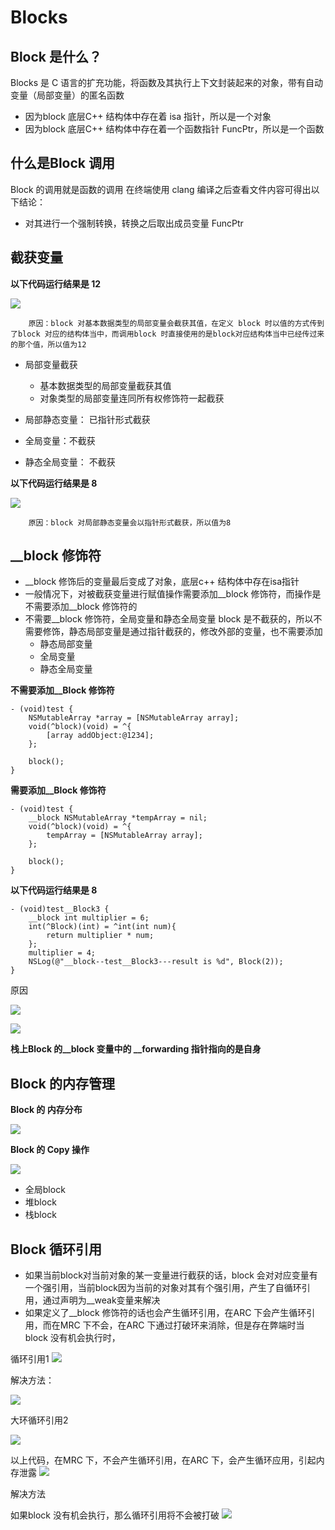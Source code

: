 # Blocks

## Block 是什么？

Blocks 是 C 语言的扩充功能，将函数及其执行上下文封装起来的对象，带有自动变量（局部变量）的匿名函数

- 因为block 底层C++ 结构体中存在着 isa 指针，所以是一个对象
- 因为block 底层C++ 结构体中存在着一个函数指针 FuncPtr，所以是一个函数

## 什么是Block 调用
Block 的调用就是函数的调用
在终端使用 clang 编译之后查看文件内容可得出以下结论：

- 对其进行一个强制转换，转换之后取出成员变量 FuncPtr

## 截获变量

**以下代码运行结果是 12**

![](https://ws4.sinaimg.cn/large/006tNc79ly1g1xvmfjgo8j30uu0jmgnl.jpg)

		原因：block 对基本数据类型的局部变量会截获其值，在定义 block 时以值的方式传到了block 对应的结构体当中，而调用block 时直接使用的是block对应结构体当中已经传过来的那个值，所以值为12


- 局部变量截获
	- 基本数据类型的局部变量截获其值
	- 对象类型的局部变量连同所有权修饰符一起截获

- 局部静态变量： 已指针形式截获

- 全局变量：不截获

- 静态全局变量： 不截获


**以下代码运行结果是 8**

![](https://ws1.sinaimg.cn/large/006tNc79ly1g1xwb9qt9oj30n60bq75i.jpg)
		
		原因：block 对局部静态变量会以指针形式截获，所以值为8
		
## __block 修饰符

- __block 修饰后的变量最后变成了对象，底层c++ 结构体中存在isa指针
- 一般情况下，对被截获变量进行赋值操作需要添加__block 修饰符，而操作是不需要添加__block 修饰符的
- 不需要__block 修饰符，全局变量和静态全局变量 block 是不截获的，所以不需要修饰，静态局部变量是通过指针截获的，修改外部的变量，也不需要添加
	- 静态局部变量
	- 全局变量
	- 静态全局变量

**不需要添加__Block 修饰符**

```
- (void)test {
    NSMutableArray *array = [NSMutableArray array];
    void(^block)(void) = ^{
        [array addObject:@1234];
    };
    
    block();
}
```

**需要添加__Block 修饰符**

```
- (void)test {
    __block NSMutableArray *tempArray = nil;
    void(^block)(void) = ^{
        tempArray = [NSMutableArray array];
    };
    
    block();
}
```

**以下代码运行结果是 8**

```
- (void)test__Block3 {
    __block int multiplier = 6;
    int(^Block)(int) = ^int(int num){
        return multiplier * num;
    };
    multiplier = 4;
    NSLog(@"__block--test__Block3---result is %d", Block(2));
}

```

原因

![](https://ws4.sinaimg.cn/large/006tNc79ly1g1xxea9gckj31hi0l2ju3.jpg)

![](https://ws1.sinaimg.cn/large/006tNc79ly1g1xxfpnz45j30zm0lstad.jpg)


**栈上Block 的__block 变量中的 __forwarding 指针指向的是自身**


## Block 的内存管理

**Block 的 内存分布**

![](https://ws1.sinaimg.cn/large/006tNc79ly1g1xxnyye6kj31ag0ran0f.jpg)

**Block 的 Copy 操作**
 
![](https://ws1.sinaimg.cn/large/006tNc79ly1g1xxouef30j315a0d640x.jpg)

- 全局block
- 堆block
- 栈block

## Block 循环引用

- 如果当前block对当前对象的某一变量进行截获的话，block 会对对应变量有一个强引用，当前block因为当前的对象对其有个强引用，产生了自循环引用，通过声明为__weak变量来解决
- 如果定义了__block 修饰符的话也会产生循环引用，在ARC 下会产生循环引用，而在MRC 下不会，在ARC 下通过打破环来消除，但是存在弊端时当block 没有机会执行时，



循环引用1
![](https://ws2.sinaimg.cn/large/006tNc79ly1g1xzmtsetqj31g20oewic.jpg)

解决方法：

![](https://ws2.sinaimg.cn/large/006tNc79ly1g1xzmtsetqj31g20oewic.jpg)


大环循环引用2 

![](https://ws2.sinaimg.cn/large/006tNc79ly1g1xzqfwf1uj319c0la0vk.jpg)

以上代码，在MRC 下，不会产生循环引用，在ARC 下，会产生循环应用，引起内存泄露
![](https://ws3.sinaimg.cn/large/006tNc79ly1g1xzvs524zj31h80l20uo.jpg)

解决方法

如果block 没有机会执行，那么循环引用将不会被打破
![](https://ws2.sinaimg.cn/large/006tNc79ly1g1xzxf0iyxj31hp0u0aeq.jpg)



